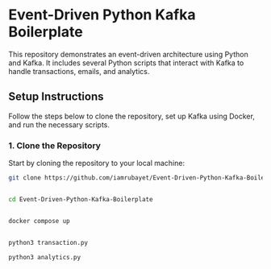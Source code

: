 # Event-Driven Python Kafka Boilerplate

This repository demonstrates an event-driven architecture using Python and Kafka. It includes several Python scripts that interact with Kafka to handle transactions, emails, and analytics.

## Setup Instructions

Follow the steps below to clone the repository, set up Kafka using Docker, and run the necessary scripts.

### 1. Clone the Repository

Start by cloning the repository to your local machine:

```bash
git clone https://github.com/iamrubayet/Event-Driven-Python-Kafka-Boilerplate


cd Event-Driven-Python-Kafka-Boilerplate


docker compose up


python3 transaction.py

python3 analytics.py




